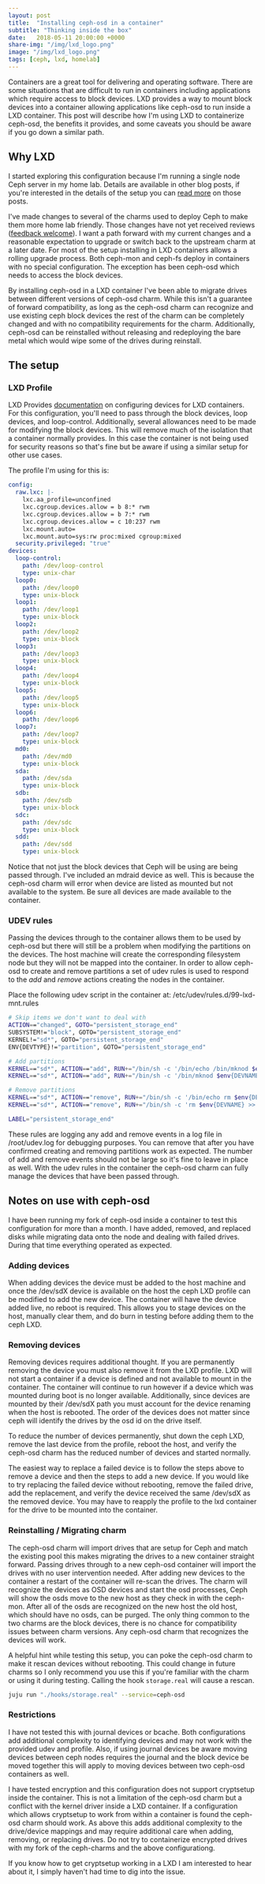 ```yaml
---
layout: post
title:  "Installing ceph-osd in a container"
subtitle: "Thinking inside the box"
date:   2018-05-11 20:00:00 +0000
share-img: "/img/lxd_logo.png"
image: "/img/lxd_logo.png"
tags: [ceph, lxd, homelab]
---
```


Containers are a great tool for delivering and operating software. There are
some situations that are difficult to run in containers including applications
which require access to block devices. LXD provides a way to mount block
devices into a container allowing applications like ceph-osd to run inside a
LXD container. This post will describe how I'm using LXD to containerize
ceph-osd, the benefits it provides, and some caveats you should be aware if you
go down a similar path.

## Why LXD 
I started exploring this configuration because I'm running a single
node Ceph server in my home lab. Details are available in other blog posts, if
you're interested in the details of the setup you can [read more][read more]
on those posts.

I've made changes to several of the charms used to deploy Ceph to make them more
home lab friendly. Those changes have not yet received reviews ([feedback
welcome][gerrit]). I want a path forward with my current changes and a
reasonable expectation to upgrade or switch back to the upstream charm at a
later date. For most of the setup installing in LXD containers allows a rolling
upgrade process. Both ceph-mon and ceph-fs deploy in containers with no special
configuration. The exception has been ceph-osd which needs to access the block
devices.

By installing ceph-osd in a LXD container I've been able to migrate drives
between different versions of ceph-osd charm. While this isn't a guarantee of
forward compatibility, as long as the ceph-osd charm can recognize and use
existing ceph block devices the rest of the charm can be completely changed and
with no compatibility requirements for the charm. Additionally, ceph-osd can be
reinstalled without releasing and redeploying the bare metal which would wipe
some of the drives during reinstall.

## The setup

### LXD Profile

LXD Provides [documentation][device configuration] on configuring devices for
LXD containers. For this configuration, you'll need to pass through the block
devices, loop devices, and loop-control. Additionally, several allowances need
to be made for modifying the block devices. This will remove much of the
isolation that a container normally provides. In this case the container is not
being used for security reasons so that's fine but be aware if using a similar
setup for other use cases.

The profile I'm using for this is:

```yaml
config:
  raw.lxc: |-
    lxc.aa_profile=unconfined
    lxc.cgroup.devices.allow = b 8:* rwm
    lxc.cgroup.devices.allow = b 7:* rwm
    lxc.cgroup.devices.allow = c 10:237 rwm
    lxc.mount.auto=
    lxc.mount.auto=sys:rw proc:mixed cgroup:mixed
  security.privileged: "true"
devices:
  loop-control:
    path: /dev/loop-control
    type: unix-char
  loop0:
    path: /dev/loop0
    type: unix-block
  loop1:
    path: /dev/loop1
    type: unix-block
  loop2:
    path: /dev/loop2
    type: unix-block
  loop3:
    path: /dev/loop3
    type: unix-block
  loop4:
    path: /dev/loop4
    type: unix-block
  loop5:
    path: /dev/loop5
    type: unix-block
  loop6:
    path: /dev/loop6
  loop7:
    path: /dev/loop7
    type: unix-block
  md0:
    path: /dev/md0
    type: unix-block
  sda:
    path: /dev/sda
    type: unix-block
  sdb:
    path: /dev/sdb
    type: unix-block
  sdc:
    path: /dev/sdc
    type: unix-block
  sdd:
    path: /dev/sdd
    type: unix-block
```

Notice that not just the block devices that Ceph will be using are being passed
through. I've included an mdraid device as well. This is because the ceph-osd
charm will error when device are listed as mounted but not available to the
system. Be sure all devices are made available to the container.

### UDEV rules

Passing the devices through to the container allows them to be used by ceph-osd
but there will still be a problem when modifying the partitions on the devices.
The host machine will create the corresponding filesystem node but they will
not be mapped into the container. In order to allow ceph-osd to create and
remove partitions a set of udev rules is used to respond to the *add* and
*remove* actions creating the nodes in the container.

Place the following udev script in the container at: /etc/udev/rules.d/99-lxd-mnt.rules

```bash
# Skip items we don't want to deal with
ACTION=="changed", GOTO="persistent_storage_end"
SUBSYSTEM!="block", GOTO="persistent_storage_end"
KERNEL!="sd*", GOTO="persistent_storage_end"
ENV{DEVTYPE}!="partition", GOTO="persistent_storage_end"

# Add partitions
KERNEL=="sd*", ACTION=="add", RUN+="/bin/sh -c '/bin/echo /bin/mknod $env{DEVNAME} b $env{MAJOR} $env{MINOR} >> /root/udev.log 2>&1'"
KERNEL=="sd*", ACTION=="add", RUN+="/bin/sh -c '/bin/mknod $env{DEVNAME} b $env{MAJOR} $env{MINOR} >> /root/udev.log 2>&1'"

# Remove partitions
KERNEL=="sd*", ACTION=="remove", RUN+="/bin/sh -c '/bin/echo rm $env{DEVNAME} >> /root/udev.log 2>&1'"
KERNEL=="sd*", ACTION=="remove", RUN+="/bin/sh -c 'rm $env{DEVNAME} >> /root/udev.log 2>&1'"

LABEL="persistent_storage_end"
```

These rules are logging any add and remove events in a log file in
/root/udev.log for debugging purposes. You can remove that after you have
confirmed creating and removing partitions work as expected. The number of add
and remove events should not be large so it's fine to leave in place as well.
With the udev rules in the container the ceph-osd charm can fully manage the devices
that have been passed through.

## Notes on use with ceph-osd

I have been running my fork of ceph-osd inside a container to test this
configuration for more than a month. I have added, removed, and replaced disks
while migrating data onto the node and dealing with failed drives. During that
time everything operated as expected.

### Adding devices

When adding devices the device must be added to the host machine and once the
/dev/sdX device is available on the host the ceph LXD profile can be modified
to add the new device. The container will have the device added live, no reboot
is required. This allows you to stage devices on the host, manually clear them,
and do burn in testing before adding them to the ceph LXD.

### Removing devices

Removing devices requires additional thought. If you are permanently removing
the device you must also remove it from the LXD profile. LXD will not start a
container if a device is defined and not available to mount in the container.
The container will continue to run however if a device which was mounted during
boot is no longer available. Additionally, since devices are mounted by their
/dev/sdX path you must account for the device renaming when the host is
rebooted. The order of the devices does not matter since ceph will identify the
drives by the osd id on the drive itself.

To reduce the number of devices permanently, shut down the ceph LXD, remove
the last device from the profile, reboot the host, and verify the ceph-osd
charm has the reduced number of devices and started normally.

The easiest way to replace a failed device is to follow the steps above to
remove a device and then the steps to add a new device. If you would like to
try replacing the failed device without rebooting, remove the failed drive,
add the replacement, and verify the device received the same /dev/sdX as the
removed device. You may have to reapply the profile to the lxd container for
the drive to be mounted into the container.

### Reinstalling / Migrating charm

The ceph-osd charm will import drives that are setup for Ceph and match the
existing pool this makes migrating the drives to a new container straight
forward. Passing drives through to a new ceph-osd container will import the
drives with no user intervention needed. After adding new devices to the
container a restart of the container will re-scan the drives. The charm will
recognize the devices as OSD devices and start the osd processes, Ceph will show
the osds move to the new host as they check in with the ceph-mon. After all of
the osds are recognized on the new host the old host, which should have no osds,
can be purged. The only thing common to the two charms are the block devices,
there is no chance for compatibility issues between charm versions.  Any
ceph-osd charm that recognizes the devices will work.

A helpful hint while testing this setup, you can poke the ceph-osd charm to make
it rescan devices without rebooting. This could change in future charms so I
only recommend you use this if you're familiar with the charm or using it during
testing. Calling the hook ```storage.real``` will cause a rescan.
```bash
juju run "./hooks/storage.real" --service=ceph-osd
```

### Restrictions

I have not tested this with journal devices or bcache. Both configurations add
additional complexity to identifying devices and may not work with the provided
udev and profile. Also, if using journal devices be aware moving devices between
ceph nodes requires the journal and the block device be moved together this will
apply to moving devices between two ceph-osd containers as well.

I have tested encryption and this configuration does not support cryptsetup
inside the container. This is not a limitation of the ceph-osd charm but a
conflict with the kernel driver inside a LXD container. If a configuration
which allows cryptsetup to work from within a container is found the ceph-osd
charm should work. As above this adds additional complexity to the drive/device
mappings and may require additional care when adding, removing, or replacing
drives. Do not try to containerize encrypted drives with my fork of the
ceph-charms and the above configurationg.

If you know how to get cryptsetup working in a LXD I am interested to hear about
it, I simply haven't had time to dig into the issue.


[read more]: https://chris-sanders.github.io/tags/#ceph
[gerrit]: https://review.openstack.org/#/q/owner:sanders.chris%2540gmail.com+status:open
[device configuration]: https://github.com/lxc/lxd/blob/master/doc/containers.md#devices-configuration

